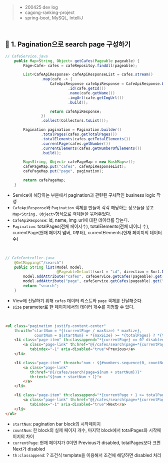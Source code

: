 > - 200425 dev log
> - cagong-ranking-project  
> - spring-boot, MySQL, IntelliJ  

<br>

## 🔖 1. Pagination으로 search page 구성하기


```java
// CafeService.java
    public Map<String, Object> getCafes(Pageable pageable) {
        Page<Cafe> cafes = cafeRepositoy.findAll(pageable);

        List<CafeApiResponse> cafeApiResponseList = cafes.stream()
                .map(cafe -> {
                    CafeApiResponse cafeApiResponse = CafeApiResponse.builder()
                            .id(cafe.getId())
                            .name(cafe.getName())
                            .imgUrl(cafe.getImgUrl())
                            .build();

                    return cafeApiResponse;
                })
                .collect(Collectors.toList());

        Pagination pagination = Pagination.builder()
                .totalPages(cafes.getTotalPages())
                .totalElements(cafes.getTotalElements())
                .currentPage(cafes.getNumber())
                .currentElements(cafes.getNumberOfElements())
                .build();

        Map<String, Object> cafePageMap = new HashMap<>();
        cafePageMap.put("cafes", cafeApiResponseList);
        cafePageMap.put("page", pagination);

        return cafePageMap;
    }
```
- Service에 해당하는 부분에서 pagination과 관련된 구체적인 business logic 작성
- `CafeApiResponse`와 `Pagination` 객체를 만들어 각각 해당하는 정보들을 넣고 `Map<String, Object>`형식으로 객체들을 묶어주었다.
- `CafeApiResponse`: id, name, img_url에 대한 데이터를 담는다.
- `Pagination`: totalPages(전체 페이지수), totalElements(전체 데이터 수), currentPage(현재 페이지 넘버, 0부터), currentElements(현재 페이지의 데이터 수)

<br>

```java
// CafeController.java
    @GetMapping("/search")
    public String list(Model model,
                       @PageableDefault(sort = "id", direction = Sort.Direction.ASC, size = 4) Pageable pageable) {
        model.addAttribute("cafes", cafeService.getCafes(pageable).get("cafes"));
        model.addAttribute("page", cafeService.getCafes(pageable).get("page"));
        return "search";
    }
```
- View에 전달하기 위해 `cafes` 데이터 리스트와 `page` 객체를 전달해준다.
- `size` parameter로 한 페이지에서의 데이터 개수를 지정할 수 있다.

<br>

```html
<ul class="pagination justify-content-center"
    th:with="startNum = *{(currentPage / maxSize) * maxSize},
             countNum = ${startNum} + *{maxSize} >= *{totalPages} ? *{totalPages} - ${startNum + 1} : *{maxSize}">
    <li class="page-item" th:classappend="*{currentPage} == 0? disabled">
        <a class="page-link" th:href="@{/cafes/search(page=*{currentPage - 1})}"
           tabindex="-1" aria-disabled="true">Previous</a>
    </li>

    <li class="page-item" th:each="num : ${#numbers.sequence(0, countNum)}">
        <a class="page-link"
           th:href="@{/cafes/search(page=${num + startNum})}"
           th:text="${num + startNum + 1}">
        </a>
    </li>

    <li class="page-item" th:classappend="*{currentPage + 1 >= totalPages}? disabled">
        <a class="page-link" th:href="@{/cafes/search(page=*{currentPage + 1})}"
           tabindex="-1" aria-disabled="true">Next</a>
    </li>
</ul>
```
- `startNum`: pagination bar block의 시작페이지
- `countNum`: 한 block의 실제 페이지 개수, 마지막 block에서 totalPages와 시작페이지의 차이
- `currentPage`: 현재 페이지가 0이면 Previous가 disabled, totalPages보다 크면 Next가 disabled
- `th:classappend`: ? 조건식 template을 이용해서 조건에 해당하면 disabled 처리 
